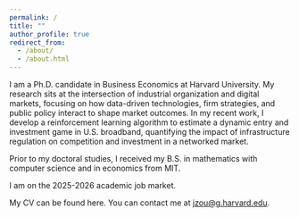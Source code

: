 ```yaml
---
permalink: /
title: ""
author_profile: true
redirect_from: 
  - /about/
  - /about.html
---
```


I am a Ph.D. candidate in Business Economics at Harvard University. My research sits at the intersection of industrial organization and digital markets, focusing on how data-driven technologies, firm strategies, and public policy interact to shape market outcomes. In my recent work, I develop a reinforcement learning algorithm to estimate a dynamic entry and investment game in U.S. broadband, quantifying the impact of infrastructure regulation on competition and investment in a networked market.

Prior to my doctoral studies, I received my B.S. in mathematics with computer science and in economics from MIT.

I am on the 2025-2026 academic job market.

My CV can be found here. You can contact me at jzou@g.harvard.edu.
